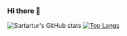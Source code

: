### Hi there 👋

![Sartartur's GitHub stats](https://github-readme-stats.vercel.app/api?username=sarartur&show_icons=true&theme=graywhite)
[![Top Langs](https://github-readme-stats.vercel.app/api/top-langs/?username=sarartur&layout=compact&count_private=true&hide=prs,issues,contribs)](https://github.com/anuraghazra/github-readme-stats)
